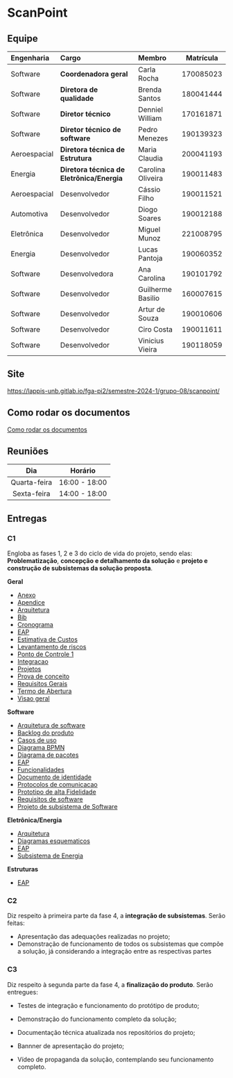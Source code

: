 # ScanPoint

## Equipe

| Engenharia | Cargo | Membro | Matrícula |
| :- | :- | :- | :--: |
| Software | **Coordenadora geral** | Carla Rocha | 170085023 |
| Software | **Diretora de qualidade** | Brenda Santos | 180041444 |
| Software | **Diretor técnico** | Denniel William | 170161871 |
| Software | **Diretor técnico de software** | Pedro Menezes | 190139323 |
| Aeroespacial | **Diretora técnica de Estrutura** | Maria Claudia | 200041193 |
| Energia | **Diretora técnica de Eletrônica/Energia** | Carolina Oliveira | 190011483 | 
| Aeroespacial | Desenvolvedor | Cássio Filho | 190011521 |
| Automotiva | Desenvolvedor | Diogo Soares | 190012188 |
| Eletrônica | Desenvolvedor | Miguel Munoz | 221008795 |
| Energia | Desenvolvedor | Lucas Pantoja | 190060352 |
| Software | Desenvolvedora | Ana Carolina | 190101792 |
| Software | Desenvolvedor | Guilherme Basilio | 160007615 |
| Software | Desenvolvedor | Artur de Souza | 190010606 |
| Software | Desenvolvedor | Ciro Costa | 190011611 |
| Software | Desenvolvedor | Vinicius Vieira | 190118059 |

## Site

https://lappis-unb.gitlab.io/fga-pi2/semestre-2024-1/grupo-08/scanpoint/

## Como rodar os documentos
[Como rodar os documentos](./how-to-docs.md)

## Reuniões

| Dia | Horário |
| :--: | :--: |
| Quarta-feira | 16:00 - 18:00 |
| Sexta-feira | 14:00 - 18:00 |

## Entregas

### C1

Engloba as fases 1, 2 e 3 do ciclo de vida do projeto, sendo elas: **Problematização**, **concepção e detalhamento da solução** e **projeto e construção de subsistemas da solução proposta**.

**Geral**
- [Anexo](docs/geral/anexo.md)
- [Apendice](docs/geral/anexo.md)
- [Arquitetura](docs/geral/anexo.md)
- [Bib](docs/geral/anexo.md)
- [Cronograma](docs/geral/anexo.md)
- [EAP](docs/geral/anexo.md)
- [Estimativa de Custos](docs/geral/anexo.md)
- [Levantamento de riscos](docs/geral/anexo.md)
- [Ponto de Controle 1](docs/geral/anexo.md)
- [Integracao](docs/geral/anexo.md)
- [Projetos](docs/geral/anexo.md)
- [Prova de conceito](docs/geral/anexo.md)
- [Requisitos Gerais](docs/geral/anexo.md)
- [Termo de Abertura](docs/geral/anexo.md)
- [Visao geral](docs/geral/anexo.md)

**Software**
- [Arquitetura de software](docs/software/arquitetura.md)
- [Backlog do produto](docs/software/backlog_produto.md)
- [Casos de uso](docs/software/casos-de-uso.md)
- [Diagrama BPMN](docs/software/diagrama-bpmn.md)
- [Diagrama de pacotes](docs/software/diagrama-de-pacotes.md)
- [EAP](docs/software/eap_software.md)
- [Funcionalidades](docs/software/funcionalidades.md)
- [Documento de identidade](docs/software/identidade.md)
- [Protocolos de comunicacao](docs/software/protocolos-de-comunicacao-software.md)
- [Prototipo de alta Fidelidade](docs/software/prototipo.md)
- [Requisitos de software](docs/software/requisitos.md)
- [Projeto de subsistema de Software](docs/software/subsistema-software.md)

**Eletrônica/Energia**
- [Arquitetura](docs/eletronica-energia/arquitetura_energia.md)
- [Diagramas esquematicos](docs/eletronica-energia/diagrama_esquematico.md)
- [EAP](docs/eletronica-energia/eap.md)
- [Subsistema de Energia](docs/eletronica-energia/Projeto_Subsistema_Energia.md)

**Estruturas**
- [EAP](docs/estruturas/EAP_estruturas.md)

### C2

Diz respeito à primeira parte da fase 4, a **integração de subsistemas**. Serão feitas:

- Apresentação das adequações realizadas no projeto;
- Demonstração de funcionamento de todos os subsistemas que compõe a solução, já considerando a integração entre as respectivas partes

### C3

Diz respeito à segunda parte da fase 4, a **finalização do produto**. Serão entregues:

- Testes de integração e funcionamento do protótipo de produto;

- Demonstração do funcionamento completo da solução;

- Documentação técnica atualizada nos repositórios do projeto;

- Bannner de apresentação do projeto;

- Vídeo de propaganda da solução, contemplando seu funcionamento completo.